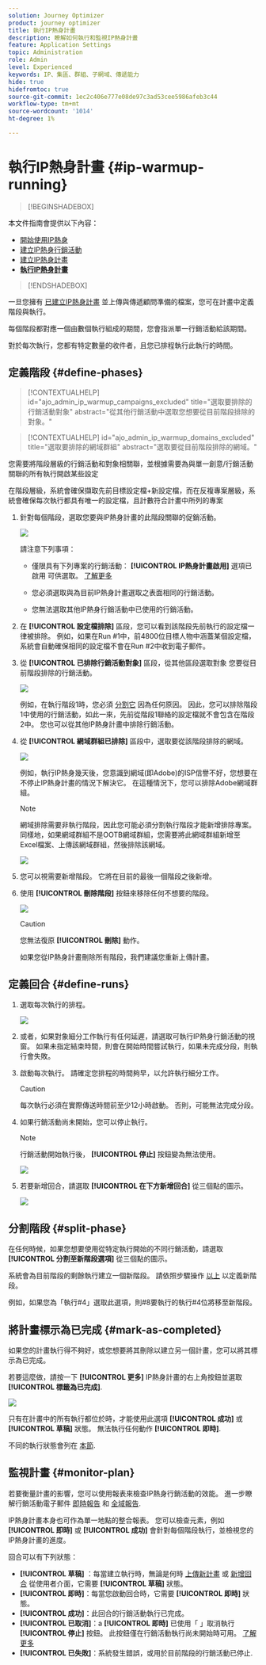 ```yaml
---
solution: Journey Optimizer
product: journey optimizer
title: 執行IP熱身計畫
description: 瞭解如何執行和監視IP熱身計畫
feature: Application Settings
topic: Administration
role: Admin
level: Experienced
keywords: IP、集區、群組、子網域、傳遞能力
hide: true
hidefromtoc: true
source-git-commit: 1ec2c406e777e08de97c3ad53cee5986afeb3c44
workflow-type: tm+mt
source-wordcount: '1014'
ht-degree: 1%

---
```


# 執行IP熱身計畫 {#ip-warmup-running}

>[!BEGINSHADEBOX]

本文件指南會提供以下內容：

* [開始使用IP熱身](ip-warmup-gs.md)
* [建立IP熱身行銷活動](ip-warmup-campaign.md)
* [建立IP熱身計畫](ip-warmup-plan.md)
* **[執行IP熱身計畫](ip-warmup-running.md)**

>[!ENDSHADEBOX]

一旦您擁有 [已建立IP熱身計畫](ip-warmup-plan.md) 並上傳與傳遞顧問準備的檔案，您可在計畫中定義階段與執行。

每個階段都對應一個由數個執行組成的期間，您會指派單一行銷活動給該期間。

對於每次執行，您都有特定數量的收件者，且您已排程執行此執行的時間。

## 定義階段 {#define-phases}

>[!CONTEXTUALHELP]
>id="ajo_admin_ip_warmup_campaigns_excluded"
>title="選取要排除的行銷活動對象"
>abstract="從其他行銷活動中選取您想要從目前階段排除的對象。"

>[!CONTEXTUALHELP]
>id="ajo_admin_ip_warmup_domains_excluded"
>title="選取要排除的網域群組"
>abstract="選取要從目前階段排除的網域。"

您需要將階段層級的行銷活動和對象相關聯，並根據需要為與單一創意/行銷活動關聯的所有執行開啟某些設定

在階段層級，系統會確保擷取先前目標設定檔+新設定檔，而在反複專案層級，系統會確保每次執行都具有唯一的設定檔，且計數符合計畫中所列的專案

1. 針對每個階段，選取您要與IP熱身計畫的此階段關聯的促銷活動。

   ![](assets/ip-warmup-plan-select-campaign.png)

   請注意下列事項：

   * 僅限具有下列專案的行銷活動： **[!UICONTROL IP熱身計畫啟用]** 選項已啟用 <!--and live?--> 可供選取。 [了解更多](#create-ip-warmup-campaign)

   * 您必須選取與為目前IP熱身計畫選取之表面相同的行銷活動。

   * 您無法選取其他IP熱身行銷活動中已使用的行銷活動。

1. 在 **[!UICONTROL 設定檔排除]** 區段，您可以看到該階段先前執行的設定檔一律被排除。 例如，如果在Run #1中，前4800位目標人物中涵蓋某個設定檔，系統會自動確保相同的設定檔不會在Run #2中收到電子郵件。

1. 從 **[!UICONTROL 已排除行銷活動對象]** 區段，從其他區段選取對象 <!--executed/live?-->您要從目前階段排除的行銷活動。

   ![](assets/ip-warmup-plan-exclude-campaigns.png)

   例如，在執行階段1時，您必須 [分割它](#split-phase) 因為任何原因。 因此，您可以排除階段1中使用的行銷活動，如此一來，先前從階段1聯絡的設定檔就不會包含在階段2中。 您也可以從其他IP熱身計畫中排除行銷活動。

1. 從 **[!UICONTROL 網域群組已排除]** 區段中，選取要從該階段排除的網域。

   ![](assets/ip-warmup-plan-exclude-domains.png)

   例如，執行IP熱身幾天後，您意識到網域(即Adobe)的ISP信譽不好，您想要在不停止IP熱身計畫的情況下解決它。 在這種情況下，您可以排除Adobe網域群組。

   >[!NOTE]
   >
   >網域排除需要非執行階段，因此您可能必須分割執行階段才能新增排除專案。 同樣地，如果網域群組不是OOTB網域群組，您需要將此網域群組新增至Excel檔案、上傳該網域群組，然後排除該網域。

   ![](assets/ip-warmup-plan-phase-1.png)

1. 您可以視需要新增階段。 它將在目前的最後一個階段之後新增。

1. 使用 **[!UICONTROL 刪除階段]** 按鈕來移除任何不想要的階段。

   ![](assets/ip-warmup-plan-add-delete-phases.png)

   >[!CAUTION]
   >
   >您無法復原 **[!UICONTROL 刪除]** 動作。
   >
   >如果您從IP熱身計畫刪除所有階段，我們建議您重新上傳計畫。

## 定義回合 {#define-runs}

1. 選取每次執行的排程。 <!--which is actually a window of opportunity. meaning? how many hours? shall we specify that to clarify?-->

   ![](assets/ip-warmup-plan-send-time.png)

1. 或者，如果對象細分工作執行有任何延遲，請選取可執行IP熱身行銷活動的視窗。 如果未指定結束時間，則會在開始時間嘗試執行，如果未完成分段，則執行會失敗。

1. 啟動每次執行。 請確定您排程的時間夠早，以允許執行細分工作。 <!--explain how you can evaluate a proper time-->

   >[!CAUTION]
   >
   >每次執行必須在實際傳送時間前至少12小時啟動。 否則，可能無法完成分段。 <!--How do you know when segmentation is complete? Is there a way to prevent user from scheduling less than 12 hours before the segmentation job?-->

   <!--Sart to execute on every day basis by simply clicking the play button > for each run? do you have to come back every day to activate each run? or can you schedule them one after the other?)-->

1. 如果行銷活動尚未開始，您可以停止執行。<!--why?-->

   >[!NOTE]
   >
   >行銷活動開始執行後， **[!UICONTROL 停止]** 按鈕變為無法使用。 <!--TBC in UI-->

   ![](assets/ip-warmup-plan-stop-run.png)

1. 若要新增回合，請選取 **[!UICONTROL 在下方新增回合]** 從三個點的圖示。

   ![](assets/ip-warmup-plan-run-more-actions.png)

## 分割階段 {#split-phase}

在任何時候，如果您想要使用從特定執行開始的不同行銷活動，請選取 **[!UICONTROL 分割至新階段選項]** 從三個點的圖示。

系統會為目前階段的剩餘執行建立一個新階段。 請依照步驟操作 [以上](#define-phases) 以定義新階段。

例如，如果您為「執行#4」選取此選項，則#8要執行的執行#4位將移至新階段。

<!--
You don't have to decide the campaign upfront. You can do a split later. It's a work in progress plan: you activate one run at a time with a campaign and you always have the flexibility to modify it while working on it.

But need to explain in which case you want to modify campaigns, provide examples
-->

## 將計畫標示為已完成 {#mark-as-completed}

如果您的計畫執行得不夠好，或您想要將其刪除以建立另一個計畫，您可以將其標示為已完成。

若要這麼做，請按一下 **[!UICONTROL 更多]** IP熱身計畫的右上角按鈕並選取 **[!UICONTROL 標籤為已完成]**.

![](assets/ip-warmup-plan-mark-completed.png)

只有在計畫中的所有執行都位於時，才能使用此選項 **[!UICONTROL 成功]** 或 **[!UICONTROL 草稿]** 狀態。 無法執行任何動作 **[!UICONTROL 即時]**.

不同的執行狀態會列在 [本節](#monitor-plan).

## 監視計畫 {#monitor-plan}

若要衡量計畫的影響，您可以使用報表來檢查IP熱身行銷活動的效能。 進一步瞭解行銷活動電子郵件 [即時報告](../reports/campaign-live-report.md#email-live) 和 [全域報告](../reports/campaign-global-report.md##email-global).

IP熱身計畫本身也可作為單一地點的整合報表。 您可以檢查元素，例如 **[!UICONTROL 即時]** 或 **[!UICONTROL 成功]** 會針對每個階段執行，並檢視您的IP熱身計畫的進度。

回合可以有下列狀態：

* **[!UICONTROL 草稿]** ：每當建立執行時，無論是何時 [上傳新計畫](ip-warmup-plan.md) 或 [新增回合](#define-runs) 從使用者介面，它需要 **[!UICONTROL 草稿]** 狀態。
* **[!UICONTROL 即時]**：每當您啟動回合時，它需要 **[!UICONTROL 即時]** 狀態。
* **[!UICONTROL 成功]**<!--TBC-->：此回合的行銷活動執行已完成。 <!--i.e. campaign execution has started, no error happened and emails have reached users? to check with Sid-->
* **[!UICONTROL 已取消]**：a **[!UICONTROL 即時]** 已使用「 」取消執行 **[!UICONTROL 停止]** 按鈕。 此按鈕僅在行銷活動執行尚未開始時可用。 [了解更多](#define-runs)
* **[!UICONTROL 已失敗]**：系統發生錯誤，或用於目前階段的行銷活動已停止<!--what should the user do in that case?-->.
